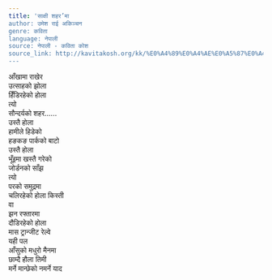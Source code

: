```yaml
---
title: 'साक्षी शहर’मा
author: उमेश राई अकिञ्चन
genre: कविता
language: नेपाली
source: नेपाली - कविता कोश
source_link: http://kavitakosh.org/kk/%E0%A4%89%E0%A4%AE%E0%A5%87%E0%A4%B6_%E0%A4%B0%E0%A4%BE%E0%A4%88_%E0%A4%85%E0%A4%95%E0%A4%BF%E0%A4%9E%E0%A5%8D%E0%A4%9A%E0%A4%A8
---
```


आँखामा राखेर  
उत्साहको झोला  
हिँडिरहेको होला  
त्यो  
सौन्दर्यको शहर......  
उस्तै होला  
हामीले हिडेको  
हङकङ पार्कको बाटो  
उस्तै होला  
भूँइमा खस्तै गरेको  
जोर्डनको साँझ  
त्यो  
परको समुद्रमा  
चलिरहेको होला किस्ती  
वा  
झन रफ्तारमा  
दौडिरहेको होला  
मास ट्रान्जीट रेल्वे  
यही पल  
आँसुको मधुरो मैनमा  
छाम्दै हौला तिमी  
मर्ने मान्छेको नमर्ने याद
